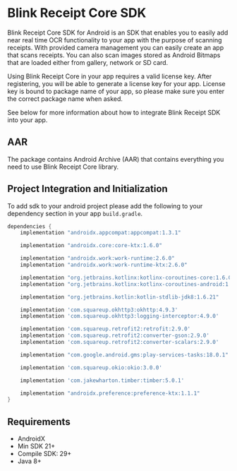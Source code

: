 # Blink Receipt Core SDK

Blink Receipt Core SDK for Android is an SDK that enables you to easily add near real time OCR functionality to your app with the purpose of scanning receipts. With provided camera management you can easily create an app that scans receipts. You can also scan images stored as Android Bitmaps that are loaded either from gallery, network or SD card.

Using Blink Receipt Core in your app requires a valid license key.  After registering, you will be able to generate a license key for your app. License key is bound to package name of your app, so please make sure you enter the correct package name when asked.

See below for more information about how to integrate Blink Receipt SDK into your app.

## AAR
The package contains Android Archive (AAR) that contains everything you need to use Blink Receipt Core library.

## <a name=intro></a> Project Integration and Initialization
To add sdk to your android project please add the following to your dependency section in your app `build.gradle`.

```groovy
dependencies {
    implementation "androidx.appcompat:appcompat:1.3.1"

    implementation "androidx.core:core-ktx:1.6.0"

    implementation "androidx.work:work-runtime:2.6.0"
    implementation "androidx.work:work-runtime-ktx:2.6.0"

    implementation "org.jetbrains.kotlinx:kotlinx-coroutines-core:1.6.0"
    implementation "org.jetbrains.kotlinx:kotlinx-coroutines-android:1.6.0"

    implementation "org.jetbrains.kotlin:kotlin-stdlib-jdk8:1.6.21"

    implementation 'com.squareup.okhttp3:okhttp:4.9.3'
    implementation 'com.squareup.okhttp3:logging-interceptor:4.9.0'

    implementation 'com.squareup.retrofit2:retrofit:2.9.0'
    implementation 'com.squareup.retrofit2:converter-gson:2.9.0'
    implementation 'com.squareup.retrofit2:converter-scalars:2.9.0'

    implementation "com.google.android.gms:play-services-tasks:18.0.1"

    implementation 'com.squareup.okio:okio:3.0.0'

    implementation 'com.jakewharton.timber:timber:5.0.1'

    implementation "androidx.preference:preference-ktx:1.1.1"
}
```

## <a name=requirements></a> Requirements
- AndroidX
- Min SDK 21+
- Compile SDK: 29+
- Java 8+
